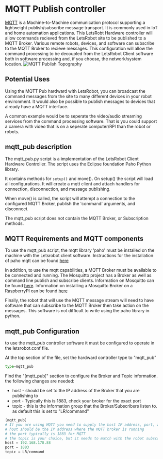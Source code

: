 # MQTT Publish controller
[MQTT](http://mqtt.org/) is a Machine-to-Machine communication protocol supporting a lightweight publish/subscribe message transport. It is commonly used in IoT and home automation applications. This LetsRobt Hardware controller will allow commands recieved from the LetsRobot site to be published to a MQTT Broker. Various remote robots, devices, and software can subscribe to the MQTT Broker to recieve messages. This configuration will allow the command processing to be decoupled from the LetsRobot Client software both in software processing and, if you choose, the network/system location.
![MQTT Publish Topography](https://raw.githubusercontent.com/Papershaper/letsrobot/documentation/mqtt_pub_topography.png)
      
## Potential Uses
Using the MQTT Pub hardward with LetsRobot, you can broadcast the command messages from the site to many different devices in your robot environment. It would also be possible to publish messages to devices that already have a MQTT interface.

A common example would be to seperate the video/audio streaming services from the command processing software. That is you could support a camera with video that is on a seperate computer/RPI than the robot or robots.

## mqtt_pub description
The mqtt_pub.py script is a implementation of the LetsRobot Client Hardware Controller. The script uses the Eclipse foundation Paho Python library.

It contains methods for ```setup()``` and move(). On setup() the script will load all configurations. It will create a mqtt client and attach handlers for connection, disconnection, and message publishing. 

When move() is called, the script will attempt a connection to the configured MQTT Broker, publish the 'command' arguments, and disconnect.

The mqtt_pub script does not contain the MQTT Broker, or Subscription methods.

## MQTT Requirements and MQTT components
To use the mqtt_pub script, the mqtt library 'paho' must be installed on the machine with the Letsrobot client software. Instructions for the installation of paho mqtt can be found [here](https://pypi.org/project/paho-mqtt/)

In addition, to use the mqtt capabilities, a MQTT Broker must be available to be connected and running. The Mosquitto project has a Broker as well as command line publish and subscribe clients. Information on Mosquitto can be found [here](https://mosquitto.org/).  Information on installing a Mosquitto Broker on a RaspberryPI can be found [here](https://www.switchdoc.com/2018/02/tutorial-installing-and-testing-mosquitto-mqtt-on-raspberry-pi/)

Finally, the robot that will use the MQTT message stream will need to have software that can subscribe to the MQTT Broker then take action on the messages. This software is not difficult to write using the paho library in python. 

## mqtt_pub Configuration
to use the mqtt_pub controller software it must be configured to operate in the letsrobot.conf file.

At the top section of the file, set the hardward controller type to "mqtt_pub"
```python
type=mqtt_pub
```

Find the "[mqtt_pub]" section to configure the Broker and Topic information.
the following changes are needed:
* host - should be set to the IP address of the Broker that you are publishing to
* port - Typically this is 1883, check your broker for the exact port
* topic - this is the information group that the Broker/Subscribers listen to. as default this is set to "LR/command"

```python
[mqtt_pub]
# If you are using MQTT you need to supply the host IP address, port, and Topic
# host should be the IP address where the MQTT broker is running
# the port typically is 1883 for MQTT
# the topic is your choice, but it needs to match with the robot subscribers
host = 192.168.178.88   
port = 1883
topic = LR/command
```

